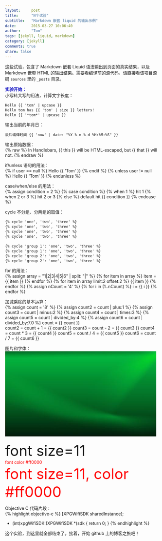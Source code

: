 ```yaml
---
layout:     post
title:      "N个试验"
subtitle:   "Markdown 嵌套 liquid 的输出示例"
date:       2015-03-27 10:06:40
author:     "Tom"
tags: [jekyll, liquid, markdown]
category: [jekyll]
comments: true
share: false
---
```

这些试验，包含了 Markdown 嵌套 Liquid 语法输出到页面的真实结果，以及 Markdown 嵌套 HTML 的输出结果。需要看编译前的源代码，请直接看该项目源码 `sources` 里的 `_posts` 目录。

<font color="#0000bf"><b>实验开始：</b><br></font>
小写转大写的用法，计算文字长度：<br>

    Hello {{ 'tom' | upcase }}
    Hello tom has {{ 'tom' | size }} letters!
    Hello {{ '*tom*' | upcase }}

输出当前的年月日：<br>

    最后编译时间 {{ 'now' | date: "%Y-%-m-%-d %H:%M:%S" }}

输出原始数据：<br>
{% raw %}
    In Handlebars, {{ this }} will be HTML-escaped, but {{ that }} will not.
{% endraw %}

if/unless 语句的用法：<br>
{% if user == null %}
    Hello {{ 'Tom' }}
{% endif %}
{% unless user != null %}
    Hello {{ 'Tom' }}
{% endunless %}

case/when/else 的用法：<br>
{% assign condition = 2 %}
{% case condition %}
{% when 1 %}
    hit 1
{% when 2 or 3 %}
    hit 2 or 3
{% else %}
    default hit {{ condition }}
{% endcase %}

cycle 不分组、分两组的取值：<br>

    {% cycle 'one', 'two', 'three' %}
    {% cycle 'one', 'two', 'three' %}
    {% cycle 'one', 'two', 'three' %}
    {% cycle 'one', 'two', 'three' %}   

    {% cycle 'group 1': 'one', 'two', 'three' %}
    {% cycle 'group 1': 'one', 'two', 'three' %}
    {% cycle 'group 2': 'one', 'two', 'three' %}
    {% cycle 'group 2': 'one', 'two', 'three' %}

for 的用法：<br>
{% assign array = "1|2|3|4|5|6" | split: "|" %}
{% for item in array %}
    item = {{ item }}
{% endfor %}
{% for item in array limit:2 offset:2 %}
    {{ item }}
{% endfor %}
{% assign nCount = '4' %}
{% for i in (1..nCount) %}
    i = {{ i }}
{% endfor %}

加减乘除的基本运算：<br>
{% assign count = '8' %}
{% assign count2 = count | plus:1 %}
{% assign count3 = count | minus:2 %}
{% assign count4 = count | times:3 %}
{% assign count5 = count | divided_by:4 %}
{% assign count6 = count | divided_by:7.0 %}
    count = {{ count }} <br>
    count2 = count + 1 = {{ count2 }}
    count3 = count - 2 = {{ count3 }}
    count4 = count * 3 = {{ count4 }}
    count5 = count / 4 = {{ count5 }}
    count6 = count / 7 = {{ count6 }}

<!-- 不支持 shopify 里面的一些方法  
{% assign count7 = count6 | round:2 %}
    count7 = {{ count7 }}
-->

图片和字体：<br>
<img src="/images/test.jpg"/>

<font size='11'>font size=11</font><br>
<font color='#ff0000'>font color #ff0000</font><br>
<font size='11' color='#ff0000'>font size=11, color #ff0000</font><br>

Objective C 代码片段：<br>
{% highlight objective-c %}
[XPGWifiSDK sharedInstance];
- (int)xpgWifiSDK:(XPGWifiSDK *)sdk {
    return 0;
}
{% endhighlight %}

这个实验，到这里就全部结束了。接着，开始 github 上的博客之旅吧！
